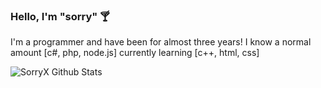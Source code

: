### Hello, I'm "sorry" 🍸

I'm a programmer and have been for almost three years! I know a normal amount [c#, php, node.js] currently learning [c++, html, css]

![SorryX Github Stats](https://github-readme-stats.vercel.app/api?username=sorryX&show_icons=true&theme=tokyonight)

